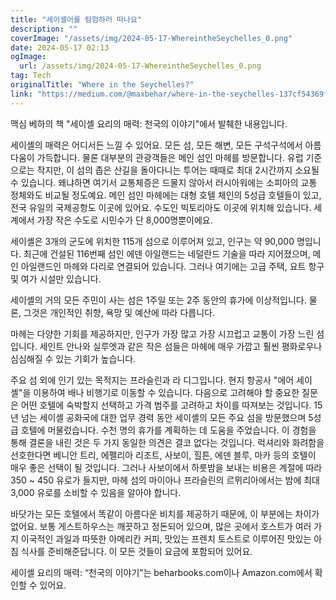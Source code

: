 ```yaml
---
title: "세이셸어를 탐험하러 떠나요"
description: ""
coverImage: "/assets/img/2024-05-17-WhereintheSeychelles_0.png"
date: 2024-05-17 02:13
ogImage: 
  url: /assets/img/2024-05-17-WhereintheSeychelles_0.png
tag: Tech
originalTitle: "Where in the Seychelles?"
link: "https://medium.com/@maxbehar/where-in-the-seychelles-137cf54369f8"
---
```



맥심 베하의 책 "세이셸 요리의 매력: 천국의 이야기"에서 발췌한 내용입니다.

세이셸의 매력은 어디서든 느낄 수 있어요. 모든 섬, 모든 해변, 모든 구석구석에서 아름다움이 가득합니다. 물론 대부분의 관광객들은 메인 섬인 마헤를 방문합니다. 유럽 기준으로는 작지만, 이 섬의 좁은 산길을 돌아다니는 투어는 때때로 최대 2시간까지 소요될 수 있습니다. 왜냐하면 여기서 교통체증은 드물지 않아서 러시아워에는 소피아의 교통 정체와도 비교될 정도예요. 메인 섬인 마헤에는 대형 호텔 체인의 5성급 호텔들이 있고, 전국 유일의 국제공항도 이곳에 있어요. 수도인 빅토리아도 이곳에 위치해 있습니다. 세계에서 가장 작은 수도로 시민수가 단 8,000명뿐이에요.

<div class="content-ad"></div>

세이셸은 3개의 군도에 위치한 115개 섬으로 이루어져 있고, 인구는 약 90,000 명입니다. 최근에 건설된 116번째 섬인 에덴 아일랜드는 네덜란드 기술을 따라 지어졌으며, 메인 아일랜드인 마헤와 다리로 연결되어 있습니다. 그러나 여기에는 고급 주택, 요트 항구 및 여가 시설만 있습니다.

세이셸의 거의 모든 주민이 사는 섬은 1주일 또는 2주 동안의 휴가에 이상적입니다. 물론, 그것은 개인적인 취향, 욕망 및 예산에 따라 다릅니다.

마헤는 다양한 기회를 제공하지만, 인구가 가장 많고 가장 시끄럽고 교통이 가장 느린 섬입니다. 세인트 안나와 실루엣과 같은 작은 섬들은 마헤에 매우 가깝고 훨씬 평화로우나 심심해질 수 있는 기회가 높습니다.

주요 섬 외에 인기 있는 목적지는 프라슬린과 라 디그입니다. 현지 항공사 "에어 세이셸"을 이용하여 배나 비행기로 이동할 수 있습니다. 다음으로 고려해야 할 중요한 질문은 어떤 호텔에 숙박할지 선택하고 가격 범주를 고려하고 차이를 따져보는 것입니다. 15년 넘는 세이셸 공화국에 대한 업무 경력 동안 세이셸의 모든 주요 섬을 방문했으며 5성급 호텔에 머물렀습니다. 수천 명의 휴가를 계획하는 데 도움을 주었습니다. 이 경험을 통해 결론을 내린 것은 두 가지 동일한 의견은 결코 없다는 것입니다. 럭셔리와 화려함을 선호한다면 베니안 트리, 에펠리아 리조트, 사보이, 힐튼, 에덴 블루, 마카 등의 호텔이 매우 좋은 선택이 될 것입니다. 그러나 사보이에서 하룻밤을 보내는 비용은 계절에 따라 350 ~ 450 유로가 들지만, 마헤 섬의 마이아나 프라슬린의 르뮈리아에서는 밤에 최대 3,000 유로를 소비할 수 있음을 알아야 합니다.

<div class="content-ad"></div>

바닷가는 모든 호텔에서 똑같이 아름다운 비치를 제공하기 때문에, 이 부분에는 차이가 없어요. 보통 게스트하우스는 깨끗하고 정돈되어 있으며, 많은 곳에서 호스트가 여러 가지 이국적인 과일과 따뜻한 아메리칸 커피, 맛있는 프렌치 토스트로 이루어진 맛있는 아침 식사를 준비해준답니다. 이 모든 것들이 요금에 포함되어 있어요.

세이셸 요리의 매력: “천국의 이야기”는 beharbooks.com이나 Amazon.com에서 확인할 수 있어요.